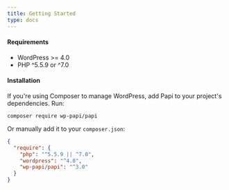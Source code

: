 ```yaml
---
title: Getting Started
type: docs
---
```


#### Requirements

- WordPress >= 4.0
- PHP ^5.5.9 or ^7.0

#### Installation

If you're using Composer to manage WordPress, add Papi to your project's dependencies. Run:

```
composer require wp-papi/papi
```

Or manually add it to your `composer.json`:

```json
{
  "require": {
    "php": "^5.5.9 || ^7.0",
    "wordpress": "^4.0",
    "wp-papi/papi": "^3.0"
  }
}
```
